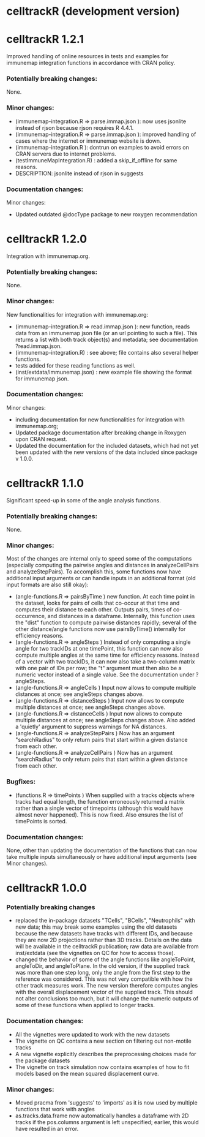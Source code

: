 # celltrackR (development version)

# celltrackR 1.2.1

Improved handling of online resources in tests and examples for immunemap integration
functions in accordance with CRAN policy.

### Potentially breaking changes: 

None.

### Minor changes:
- (immunemap-integration.R => parse.immap.json ): now uses jsonlite instead of rjson 
	because rjson requires R 4.4.1.
- (immunemap-integration.R => parse.immap.json ): improved handling of cases where the 
	internet or immunemap website is down.
- (immunemap-integration.R ): dontrun on examples to avoid errors on CRAN servers due to
	internet problems.
- (testImmuneMapIntegration.R) : added a skip_if_offline for same reasons.
- DESCRIPTION: jsonlite instead of rjson in suggests


### Documentation changes:

Minor changes:
- Updated outdated @docType package to new roxygen recommendation


# celltrackR 1.2.0

Integration with immunemap.org. 

### Potentially breaking changes: 

None.

### Minor changes:
New functionalities for integration with immunemap.org:
- (immunemap-integration.R => read.immap.json ): new function, reads data from an 
	immunemap json file (or an url pointing to such a file). This returns a list with
	both track object(s) and metadata; see documentation ?read.immap.json. 
- (immunemap-integration.R) : see above; file contains also several helper functions.
- tests added for these reading functions as well.
- (inst/extdata/immunemap.json) : new example file showing the format for immunemap json.


### Documentation changes:

Minor changes:
- including documentation for new functionalities for integration with immunemap.org;
- Updated package documentation after breaking change in Roxygen upon CRAN request.
- Updated the documentation for the included datasets, which had not yet been updated 
with the new versions of the data included since package v 1.0.0.


# celltrackR 1.1.0

Significant speed-up in some of the angle analysis functions.

### Potentially breaking changes: 

None.


### Minor changes:
Most of the changes are internal only to speed some of the computations (especially
computing the pairwise angles and distances in analyzeCellPairs and analyzeStepPairs).
To accomplish this, some functions now have additional input arguments or can handle
inputs in an additional format (old input formats are also still okay):
- (angle-functions.R => pairsByTime ) 
	new function. At each time point in the dataset, looks for pairs of cells that co-occur
	at that time and computes their distance to each other. Outputs pairs, times of co-occurrence,
	and distances in a dataframe. Internally, this function uses the "dist" function to 
	compute pairwise distances rapidly; several of the other distance/angle functions 
	now use pairsByTime() internally for efficiency reasons.
- (angle-functions.R => angleSteps ) 
	Instead of only computing a single angle for two trackIDs at one timePoint,
	this function can now also compute multiple angles at the same time for efficiency reasons.
	Instead of a vector with two trackIDs, it can now also take a two-column matrix with
	one pair of IDs per row; the "t" argument must then also be a numeric vector instead
	of a single value. See the documentation under ?angleSteps.
- (angle-functions.R => angleCells )
	Input now allows to compute multiple distances at once; see angleSteps changes above.
- (angle-functions.R => distanceSteps )
	Input now allows to compute multiple distances at once; see angleSteps changes above.
- (angle-functions.R => distanceCells )
	Input now allows to compute multiple distances at once; see angleSteps changes above.
	Also added a 'quietly' argument to suppress warnings for NA distances.
- (angle-functions.R => analyzeStepPairs )
	Now has an argument "searchRadius" to only return pairs that start within a given
	distance from each other. 
- (angle-functions.R => analyzeCellPairs )
	Now has an argument "searchRadius" to only return pairs that start within a given
	distance from each other. 


### Bugfixes:
- (functions.R => timePoints )
	When supplied with a tracks objects where tracks had equal length, the 
	function erroneously returned a matrix rather than a single vector of timepoints
	(although this would have almost never happened). This is now fixed.
	Also ensures the list of timePoints is sorted.

### Documentation changes:

None, other than updating the documentation of the functions that can now take multiple
inputs simultaneously or have additional input arguments (see Minor changes).



# celltrackR 1.0.0

### Potentially breaking changes
- replaced the in-package datasets "TCells", "BCells", "Neutrophils" with new data;
this may break some examples using the old datasets because the new datasets have tracks
with different IDs, and because they are now 2D projections rather than 3D tracks.
Details on the data will be available in the celltrackR publication; raw data are 
available from inst/extdata (see the vignettes on QC for how to access those).
- changed the behavior of some of the angle functions like angleToPoint, angleToDir,
and angleToPlane. In the old version, if the supplied track was more than one step long,
only the angle from the first step to the reference was considered. This was not very 
compatible with how the other track measures work. The new version therefore computes
angles with the overall displacement vector of the supplied track. This should not 
alter conclusions too much, but it will change the numeric outputs of some of these
functions when applied to longer tracks.

### Documentation changes:
- All the vignettes were updated to work with the new datasets
- The vignette on QC contains a new section on filtering out non-motile tracks
- A new vignette explicitly describes the preprocessing choices made for the package
datasets
- The vignette on track simulation now contains examples of how to fit models based
on the mean squared displacement curve.

### Minor changes:
- Moved pracma from 'suggests' to 'imports' as it is now used by multiple functions
that work with angles
- as.tracks.data.frame now automatically handles a dataframe with 2D tracks if the
pos.columns argument is left unspecified; earlier, this would have resulted in an error.
